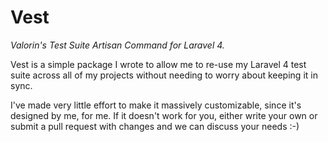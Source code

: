 # Vest
*Valorin's Test Suite Artisan Command for Laravel 4.*

Vest is a simple package I wrote to allow me to re-use my Laravel 4 test suite
across all of my projects without needing to worry about keeping it in sync.

I've made very little effort to make it massively customizable, since it's
designed by me, for me. If it doesn't work for you, either write your own
or submit a pull request with changes and we can discuss your needs :-)
